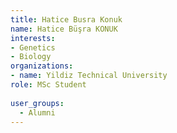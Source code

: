 ```yaml
---
title: Hatice Busra Konuk
name: Hatice Büşra KONUK
interests:
- Genetics
- Biology
organizations:
- name: Yildiz Technical University
role: MSc Student
 
user_groups:
  - Alumni
---
```

